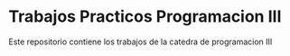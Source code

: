 # Trabajos Practicos Programacion III
Este repositorio contiene los trabajos de la catedra de programacion III 

